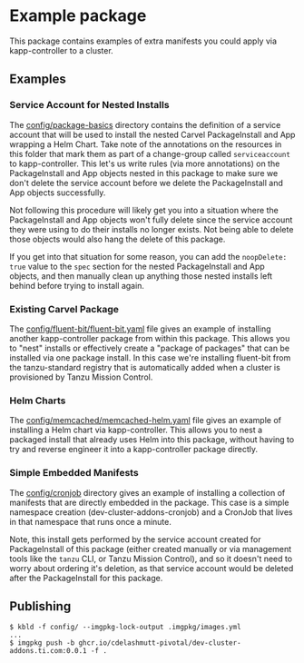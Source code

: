 # Example package
This package contains examples of extra manifests you could apply via kapp-controller to a cluster.

## Examples
### Service Account for Nested Installs
The [config/package-basics](config/package-basics) directory contains the definition of a service account that will be used to install the nested Carvel PackageInstall and App wrapping a Helm Chart.  Take note of the annotations on the resources in this folder that mark them as part of a change-group called `serviceaccount` to kapp-controller.  This let's us write rules (via more annotations) on the PackageInstall and App objects nested in this package to make sure we don't delete the service account before we delete the PackageInstall and App objects successfully.  

Not following this procedure will likely get you into a situation where the PackageInstall and App objects won't fully delete since the service account they were using to do their installs no longer exists.  Not being able to delete those objects would also hang the delete of this package.

If you get into that situation for some reason, you can add the `noopDelete: true` value to the `spec` section for the nested PackageInstall and App objects, and then manually clean up anything those nested installs left behind before trying to install again.

### Existing Carvel Package
The [config/fluent-bit/fluent-bit.yaml](config/fluent-bit/fluent-bit.yaml) file gives an example of installing another kapp-controller package from within this package.  This allows you to "nest" installs or effectively create a "package of packages" that can be installed via one package install.  In this case we're installing fluent-bit from the tanzu-standard registry that is automatically added when a cluster is provisioned by Tanzu Mission Control. 

### Helm Charts
The [config/memcached/memcached-helm.yaml](config/memcached/memcached-helm.yaml) file gives an example of installing a Helm chart via kapp-controller.  This allows you to nest a packaged install that already uses Helm into this package, without having to try and reverse engineer it into a kapp-controller package directly.

### Simple Embedded Manifests
The [config/cronjob](config/cronjob) directory gives an example of installing a collection of manifests that are directly embedded in the package.  This case is a simple namespace creation (dev-cluster-addons-cronjob) and a CronJob that lives in that namespace that  runs once a minute.

Note, this install gets performed by the service account created for PackageInstall of this package (either created manually or via management tools like the `tanzu` CLI, or Tanzu Mission Control), and so it doesn't need to worry about ordering it's deletion, as that service account would be deleted after the PackageInstall for this package.

## Publishing
```
$ kbld -f config/ --imgpkg-lock-output .imgpkg/images.yml
...
$ imgpkg push -b ghcr.io/cdelashmutt-pivotal/dev-cluster-addons.ti.com:0.0.1 -f .
```